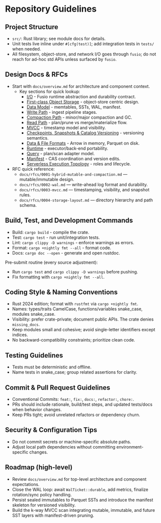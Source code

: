 # Repository Guidelines

## Project Structure

- `src/`: Rust library; see module docs for details.
- Unit tests live inline under `#[cfg(test)]`; add integration tests in `tests/` when needed.
- All filesystem, object-store, and network I/O goes through `fusio`; do not reach for ad-hoc std APIs unless surfaced by `fusio`.

## Design Docs & RFCs

- Start with `docs/overview.md` for architecture and component context.
  - Key sections for quick lookup:
    - [I/O](docs/overview.md#io) - Fusio runtime abstraction and durability contract.
    - [First-class Object Storage](docs/overview.md#first-class-object-storage) - object-store centric design.
    - [Data Model](docs/overview.md#data-model) - memtables, SSTs, WAL, manifest.
    - [Write Path](docs/overview.md#write-path) - ingest pipeline stages.
    - [Compaction Path](docs/overview.md#compaction-path) - minor/major compaction and GC.
    - [Read Path](docs/overview.md#read-path) - plan/prune vs merge/materialize flow.
    - [MVCC](docs/overview.md#mvcc) - timestamp model and visibility.
    - [Checkpoints, Snapshots & Catalog Versioning](docs/overview.md#checkpoints-snapshots--catalog-versioning) - versioning semantics.
    - [Data & File Formats](docs/overview.md#data--file-formats) - Arrow in memory, Parquet on disk.
    - [Runtime](docs/overview.md#runtime) - executor/back-end portability.
    - [Query](docs/overview.md#query) - plan/scan adapter model.
    - [Manifest](docs/overview.md#manifest) - CAS coordination and version edits.
    - [Serverless Execution Topology](docs/overview.md#serverless-execution-topology) - roles and lifecycle.
- RFC quick reference:
  - `docs/rfcs/0001-hybrid-mutable-and-compaction.md` — mutable/immutable design.
  - `docs/rfcs/0002-wal.md` — write-ahead log format and durability.
  - `docs/rfcs/0003-mvcc.md` — timestamping, visibility, and snapshot rules.
  - `docs/rfcs/0004-storage-layout.md` — directory hierarchy and path schema.

## Build, Test, and Development Commands

- Build: `cargo build` - compile the crate.
- Test: `cargo test` - run unit/integration tests.
- Lint: `cargo clippy -D warnings` - enforce warnings as errors.
- Format: `cargo +nightly fmt --all` - format code.
- Docs: `cargo doc --open` - generate and open rustdoc.

Pre-submit routine (every source adjustment):
- Run `cargo test` and `cargo clippy -D warnings` before pushing.
- Fix formatting with `cargo +nightly fmt --all`.

## Coding Style & Naming Conventions

- Rust 2024 edition; format with `rustfmt` via `cargo +nightly fmt`.
- Names: types/traits CamelCase, functions/variables snake_case, modules snake_case.
- Visibility: prefer crate-private; document public APIs. The crate denies `missing_docs`.
- Keep modules small and cohesive; avoid single-letter identifiers except indices.
- No backward-compatibility constraints; prioritize clean code.

## Testing Guidelines

- Tests must be deterministic and offline.
- Name tests in snake_case; group related assertions for clarity.

## Commit & Pull Request Guidelines

- Conventional Commits: `feat:`, `fix:`, `docs:`, `refactor:`, `chore:`.
- PRs should include rationale, build/test steps, and updated tests/docs when behavior changes.
- Keep PRs tight; avoid unrelated refactors or dependency churn.

## Security & Configuration Tips

- Do not commit secrets or machine-specific absolute paths.
- Adjust local path dependencies without committing environment-specific changes.

## Roadmap (high-level)

- Review `docs/overview.md` for top-level architecture and component expectations.
- Close the WAL loop: await `WalTicket::durable`, add metrics, finalize rotation/sync policy handling.
- Persist sealed immutables to Parquet SSTs and introduce the manifest skeleton for versioned visibility.
- Build the k-way MVCC scan integrating mutable, immutable, and future SST layers with manifest-driven pruning.
